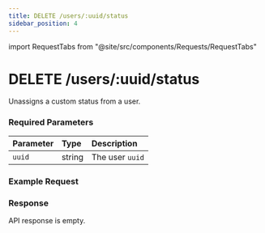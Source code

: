 ```yaml
---
title: DELETE /users/:uuid/status
sidebar_position: 4
---
```


import RequestTabs from "@site/src/components/Requests/RequestTabs"

# DELETE /users/:uuid/status

Unassigns a custom status from a user.

### Required Parameters

| Parameter | Type   | Description     |
| :-------- | :----- | :-------------- |
| `uuid`    | string | The user `uuid` |

### Example Request

<RequestTabs endpoint="users_api" request="delete_user_status"/>

### Response

API response is empty.